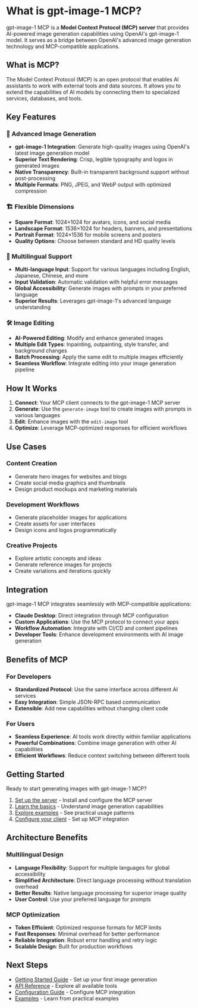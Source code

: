 # What is gpt-image-1 MCP?

gpt-image-1 MCP is a **Model Context Protocol (MCP) server** that provides AI-powered image generation capabilities using OpenAI's gpt-image-1 model. It serves as a bridge between OpenAI's advanced image generation technology and MCP-compatible applications.

## What is MCP?

The Model Context Protocol (MCP) is an open protocol that enables AI assistants to work with external tools and data sources. It allows you to extend the capabilities of AI models by connecting them to specialized services, databases, and tools.

## Key Features

### 🎨 Advanced Image Generation

- **gpt-image-1 Integration**: Generate high-quality images using OpenAI's latest image generation model
- **Superior Text Rendering**: Crisp, legible typography and logos in generated images
- **Native Transparency**: Built-in transparent background support without post-processing
- **Multiple Formats**: PNG, JPEG, and WebP output with optimized compression

### 🏗️ Flexible Dimensions

- **Square Format**: 1024×1024 for avatars, icons, and social media
- **Landscape Format**: 1536×1024 for headers, banners, and presentations
- **Portrait Format**: 1024×1536 for mobile screens and posters
- **Quality Options**: Choose between standard and HD quality levels

### 🎯 Multilingual Support

- **Multi-language Input**: Support for various languages including English, Japanese, Chinese, and more
- **Input Validation**: Automatic validation with helpful error messages
- **Global Accessibility**: Generate images with prompts in your preferred language
- **Superior Results**: Leverages gpt-image-1's advanced language understanding

### 🛠️ Image Editing

- **AI-Powered Editing**: Modify and enhance generated images
- **Multiple Edit Types**: Inpainting, outpainting, style transfer, and background changes
- **Batch Processing**: Apply the same edit to multiple images efficiently
- **Seamless Workflow**: Integrate editing into your image generation pipeline

## How It Works

1. **Connect**: Your MCP client connects to the gpt-image-1 MCP server
2. **Generate**: Use the `generate-image` tool to create images with prompts in various languages
3. **Edit**: Enhance images with the `edit-image` tool
4. **Optimize**: Leverage MCP-optimized responses for efficient workflows

## Use Cases

### Content Creation

- Generate hero images for websites and blogs
- Create social media graphics and thumbnails
- Design product mockups and marketing materials

### Development Workflows

- Generate placeholder images for applications
- Create assets for user interfaces
- Design icons and logos programmatically

### Creative Projects

- Explore artistic concepts and ideas
- Generate reference images for projects
- Create variations and iterations quickly

## Integration

gpt-image-1 MCP integrates seamlessly with MCP-compatible applications:

- **Claude Desktop**: Direct integration through MCP configuration
- **Custom Applications**: Use the MCP protocol to connect your apps
- **Workflow Automation**: Integrate with CI/CD and content pipelines
- **Developer Tools**: Enhance development environments with AI image generation

## Benefits of MCP

### For Developers

- **Standardized Protocol**: Use the same interface across different AI services
- **Easy Integration**: Simple JSON-RPC based communication
- **Extensible**: Add new capabilities without changing client code

### For Users

- **Seamless Experience**: AI tools work directly within familiar applications
- **Powerful Combinations**: Combine image generation with other AI capabilities
- **Efficient Workflows**: Reduce context switching between different tools

## Getting Started

Ready to start generating images with gpt-image-1 MCP?

1. [Set up the server](/guide/getting-started) - Install and configure the MCP server
2. [Learn the basics](/guide/image-generation) - Understand image generation capabilities
3. [Explore examples](/examples/) - See practical usage patterns
4. [Configure your client](/guide/mcp-configuration) - Set up MCP integration

## Architecture Benefits

### Multilingual Design

- **Language Flexibility**: Support for multiple languages for global accessibility
- **Simplified Architecture**: Direct language processing without translation overhead
- **Better Results**: Native language processing for superior image quality
- **User Control**: Use your preferred language for prompts

### MCP Optimization

- **Token Efficient**: Optimized response formats for MCP limits
- **Fast Responses**: Minimal overhead for better performance
- **Reliable Integration**: Robust error handling and retry logic
- **Scalable Design**: Built for production workflows

## Next Steps

- [Getting Started Guide](/guide/getting-started) - Set up your first image generation
- [API Reference](/api/tools) - Explore all available tools
- [Configuration Guide](/guide/mcp-configuration) - Configure MCP integration
- [Examples](/examples/) - Learn from practical examples
